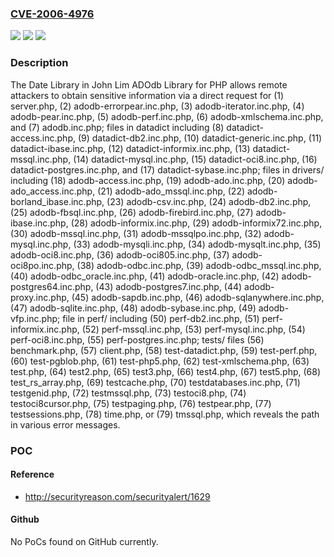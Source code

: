 ### [CVE-2006-4976](https://cve.mitre.org/cgi-bin/cvename.cgi?name=CVE-2006-4976)
![](https://img.shields.io/static/v1?label=Product&message=n%2Fa&color=blue)
![](https://img.shields.io/static/v1?label=Version&message=n%2Fa%20&color=brightgreen)
![](https://img.shields.io/static/v1?label=Vulnerability&message=n%2Fa&color=brightgreen)

### Description

The Date Library in John Lim ADOdb Library for PHP allows remote attackers to obtain sensitive information via a direct request for (1) server.php, (2) adodb-errorpear.inc.php, (3) adodb-iterator.inc.php, (4) adodb-pear.inc.php, (5) adodb-perf.inc.php, (6) adodb-xmlschema.inc.php, and (7) adodb.inc.php; files in datadict including (8) datadict-access.inc.php, (9) datadict-db2.inc.php, (10) datadict-generic.inc.php, (11) datadict-ibase.inc.php, (12) datadict-informix.inc.php, (13) datadict-mssql.inc.php, (14) datadict-mysql.inc.php, (15) datadict-oci8.inc.php, (16) datadict-postgres.inc.php, and (17) datadict-sybase.inc.php; files in drivers/ including (18) adodb-access.inc.php, (19) adodb-ado.inc.php, (20) adodb-ado_access.inc.php, (21) adodb-ado_mssql.inc.php, (22) adodb-borland_ibase.inc.php, (23) adodb-csv.inc.php, (24) adodb-db2.inc.php, (25) adodb-fbsql.inc.php, (26) adodb-firebird.inc.php, (27) adodb-ibase.inc.php, (28) adodb-informix.inc.php, (29) adodb-informix72.inc.php, (30) adodb-mssql.inc.php, (31) adodb-mssqlpo.inc.php, (32) adodb-mysql.inc.php, (33) adodb-mysqli.inc.php, (34) adodb-mysqlt.inc.php, (35) adodb-oci8.inc.php, (36) adodb-oci805.inc.php, (37) adodb-oci8po.inc.php, (38) adodb-odbc.inc.php, (39) adodb-odbc_mssql.inc.php, (40) adodb-odbc_oracle.inc.php, (41) adodb-oracle.inc.php, (42) adodb-postgres64.inc.php, (43) adodb-postgres7.inc.php, (44) adodb-proxy.inc.php, (45) adodb-sapdb.inc.php, (46) adodb-sqlanywhere.inc.php, (47) adodb-sqlite.inc.php, (48) adodb-sybase.inc.php, (49) adodb-vfp.inc.php; file in perf/ including (50) perf-db2.inc.php, (51) perf-informix.inc.php, (52) perf-mssql.inc.php, (53) perf-mysql.inc.php, (54) perf-oci8.inc.php, (55) perf-postgres.inc.php; tests/ files (56) benchmark.php, (57) client.php, (58) test-datadict.php, (59) test-perf.php, (60) test-pgblob.php, (61) test-php5.php, (62) test-xmlschema.php, (63) test.php, (64) test2.php, (65) test3.php, (66) test4.php, (67) test5.php, (68) test_rs_array.php, (69) testcache.php, (70) testdatabases.inc.php, (71) testgenid.php, (72) testmssql.php, (73) testoci8.php, (74) testoci8cursor.php, (75) testpaging.php, (76) testpear.php, (77) testsessions.php, (78) time.php, or (79) tmssql.php, which reveals the path in various error messages.

### POC

#### Reference
- http://securityreason.com/securityalert/1629

#### Github
No PoCs found on GitHub currently.

